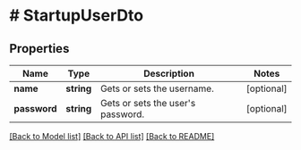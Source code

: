 # # StartupUserDto

## Properties

Name | Type | Description | Notes
------------ | ------------- | ------------- | -------------
**name** | **string** | Gets or sets the username. | [optional]
**password** | **string** | Gets or sets the user&#39;s password. | [optional]

[[Back to Model list]](../../README.md#models) [[Back to API list]](../../README.md#endpoints) [[Back to README]](../../README.md)
